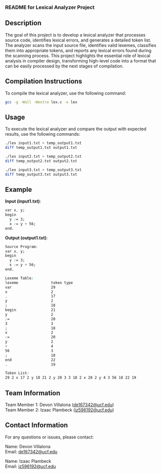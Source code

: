 ### README for Lexical Analyzer Project

## Description
The goal of this project is to develop a lexical analyzer that processes source code, identifies lexical errors, and generates a detailed token list. The analyzer scans the input source file, identifies valid lexemes, classifies them into appropriate tokens, and reports any lexical errors found during the scanning process. This project highlights the essential role of lexical analysis in compiler design, transforming high-level code into a format that can be easily processed by the next stages of compilation.

## Compilation Instructions
To compile the lexical analyzer, use the following command:
```bash
gcc -g -Wall -Wextra lex.c -o lex
```

## Usage
To execute the lexical analyzer and compare the output with expected results, use the following commands:

```bash
./lex input1.txt > temp_output1.txt
diff temp_output1.txt output1.txt

./lex input2.txt > temp_output2.txt
diff temp_output2.txt output2.txt

./lex input3.txt > temp_output3.txt
diff temp_output3.txt output3.txt
```

## Example

**Input (input1.txt)**:
```css
var x, y;
begin
  y := 3;
  x := y + 56;
end.
```

**Output (output1.txt)**:
```css
Source Program:
var x, y;
begin
  y := 3;
  x := y + 56;
end.

Lexeme Table:
lexeme               token type
var                  29
x                    2
,                    17
y                    2
;                    18
begin                21
y                    2
:=                   20
3                    3
;                    18
x                    2
:=                   20
y                    2
+                    4
56                   3
;                    18
end                  22
.                    19

Token List:
29 2 x 17 2 y 18 21 2 y 20 3 3 18 2 x 20 2 y 4 3 56 18 22 19
```

## Team Information 
Team Member 1: Devon Villalona (de167342@ucf.edu)  
Team Member 2: Izaac Plambeck (iz596192@ucf.edu)

## Contact Information
For any questions or issues, please contact:

Name: Devon Villalona  
Email: de167342@ucf.edu

Name: Izaac Plambeck  
Email: iz596192@ucf.edu
